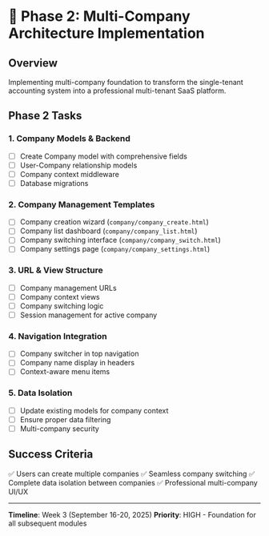 # 🏢 Phase 2: Multi-Company Architecture Implementation

## Overview
Implementing multi-company foundation to transform the single-tenant accounting system into a professional multi-tenant SaaS platform.

## Phase 2 Tasks

### 1. Company Models & Backend
- [ ] Create Company model with comprehensive fields
- [ ] User-Company relationship models
- [ ] Company context middleware
- [ ] Database migrations

### 2. Company Management Templates
- [ ] Company creation wizard (`company/company_create.html`)
- [ ] Company list dashboard (`company/company_list.html`) 
- [ ] Company switching interface (`company/company_switch.html`)
- [ ] Company settings page (`company/company_settings.html`)

### 3. URL & View Structure
- [ ] Company management URLs
- [ ] Company context views
- [ ] Company switching logic
- [ ] Session management for active company

### 4. Navigation Integration
- [ ] Company switcher in top navigation
- [ ] Company name display in headers
- [ ] Context-aware menu items

### 5. Data Isolation
- [ ] Update existing models for company context
- [ ] Ensure proper data filtering
- [ ] Multi-company security

## Success Criteria
✅ Users can create multiple companies
✅ Seamless company switching
✅ Complete data isolation between companies
✅ Professional multi-company UI/UX

---
**Timeline**: Week 3 (September 16-20, 2025)
**Priority**: HIGH - Foundation for all subsequent modules
